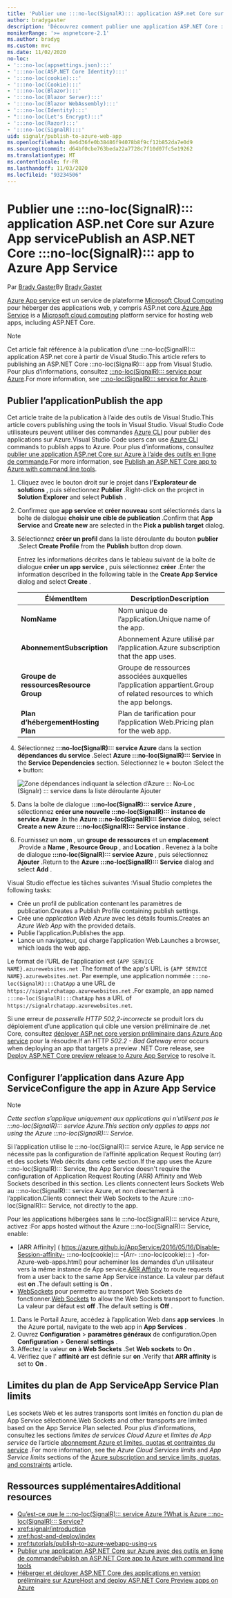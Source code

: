 ```yaml
---
title: 'Publier une :::no-loc(SignalR)::: application ASP.net Core sur Azure App service'
author: bradygaster
description: 'Découvrez comment publier une application ASP.NET Core :::no-loc(SignalR)::: sur Azure App service.'
monikerRange: '>= aspnetcore-2.1'
ms.author: bradyg
ms.custom: mvc
ms.date: 11/02/2020
no-loc:
- ':::no-loc(appsettings.json):::'
- ':::no-loc(ASP.NET Core Identity):::'
- ':::no-loc(cookie):::'
- ':::no-loc(Cookie):::'
- ':::no-loc(Blazor):::'
- ':::no-loc(Blazor Server):::'
- ':::no-loc(Blazor WebAssembly):::'
- ':::no-loc(Identity):::'
- ":::no-loc(Let's Encrypt):::"
- ':::no-loc(Razor):::'
- ':::no-loc(SignalR):::'
uid: signalr/publish-to-azure-web-app
ms.openlocfilehash: 8e6d36fe0b38486f94078b8f9cf12b852da7e0d9
ms.sourcegitcommit: d64bf0cbe763beda22a7728c7f10d07fc5e19262
ms.translationtype: MT
ms.contentlocale: fr-FR
ms.lasthandoff: 11/03/2020
ms.locfileid: "93234506"
---
```

# <a name="publish-an-aspnet-core-no-locsignalr-app-to-azure-app-service"></a><span data-ttu-id="c4001-103">Publier une :::no-loc(SignalR)::: application ASP.net Core sur Azure App service</span><span class="sxs-lookup"><span data-stu-id="c4001-103">Publish an ASP.NET Core :::no-loc(SignalR)::: app to Azure App Service</span></span>

<span data-ttu-id="c4001-104">Par [Brady Gaster](https://twitter.com/bradygaster)</span><span class="sxs-lookup"><span data-stu-id="c4001-104">By [Brady Gaster](https://twitter.com/bradygaster)</span></span>

<span data-ttu-id="c4001-105">[Azure App service](/azure/app-service/app-service-web-overview) est un service de plateforme [Microsoft Cloud Computing](https://azure.microsoft.com/) pour héberger des applications web, y compris ASP.net core.</span><span class="sxs-lookup"><span data-stu-id="c4001-105">[Azure App Service](/azure/app-service/app-service-web-overview) is a [Microsoft cloud computing](https://azure.microsoft.com/) platform service for hosting web apps, including ASP.NET Core.</span></span>

> [!NOTE]
> <span data-ttu-id="c4001-106">Cet article fait référence à la publication d’une :::no-loc(SignalR)::: application ASP.net core à partir de Visual Studio.</span><span class="sxs-lookup"><span data-stu-id="c4001-106">This article refers to publishing an ASP.NET Core :::no-loc(SignalR)::: app from Visual Studio.</span></span> <span data-ttu-id="c4001-107">Pour plus d’informations, consultez [ :::no-loc(SignalR)::: service pour Azure](https://azure.microsoft.com/services/signalr-service).</span><span class="sxs-lookup"><span data-stu-id="c4001-107">For more information, see [:::no-loc(SignalR)::: service for Azure](https://azure.microsoft.com/services/signalr-service).</span></span>

## <a name="publish-the-app"></a><span data-ttu-id="c4001-108">Publier l’application</span><span class="sxs-lookup"><span data-stu-id="c4001-108">Publish the app</span></span>

<span data-ttu-id="c4001-109">Cet article traite de la publication à l’aide des outils de Visual Studio.</span><span class="sxs-lookup"><span data-stu-id="c4001-109">This article covers publishing using the tools in Visual Studio.</span></span> <span data-ttu-id="c4001-110">Visual Studio Code utilisateurs peuvent utiliser des commandes [Azure CLI](/cli/azure) pour publier des applications sur Azure.</span><span class="sxs-lookup"><span data-stu-id="c4001-110">Visual Studio Code users can use [Azure CLI](/cli/azure) commands to publish apps to Azure.</span></span> <span data-ttu-id="c4001-111">Pour plus d’informations, consultez [publier une application ASP.net Core sur Azure à l’aide des outils en ligne de commande](/azure/app-service/app-service-web-get-started-dotnet).</span><span class="sxs-lookup"><span data-stu-id="c4001-111">For more information, see [Publish an ASP.NET Core app to Azure with command line tools](/azure/app-service/app-service-web-get-started-dotnet).</span></span>

1. <span data-ttu-id="c4001-112">Cliquez avec le bouton droit sur le projet dans **l’Explorateur de solutions** , puis sélectionnez **Publier** .</span><span class="sxs-lookup"><span data-stu-id="c4001-112">Right-click on the project in **Solution Explorer** and select **Publish** .</span></span>

1. <span data-ttu-id="c4001-113">Confirmez que **app service** et **créer nouveau** sont sélectionnés dans la boîte de dialogue **choisir une cible de publication** .</span><span class="sxs-lookup"><span data-stu-id="c4001-113">Confirm that **App Service** and **Create new** are selected in the **Pick a publish target** dialog.</span></span>

1. <span data-ttu-id="c4001-114">Sélectionnez **créer un profil** dans la liste déroulante du bouton **publier** .</span><span class="sxs-lookup"><span data-stu-id="c4001-114">Select **Create Profile** from the **Publish** button drop down.</span></span>

   <span data-ttu-id="c4001-115">Entrez les informations décrites dans le tableau suivant de la boîte de dialogue **créer un app service** , puis sélectionnez **créer** .</span><span class="sxs-lookup"><span data-stu-id="c4001-115">Enter the information described in the following table in the **Create App Service** dialog and select **Create** .</span></span>

   | <span data-ttu-id="c4001-116">Élément</span><span class="sxs-lookup"><span data-stu-id="c4001-116">Item</span></span>               | <span data-ttu-id="c4001-117">Description</span><span class="sxs-lookup"><span data-stu-id="c4001-117">Description</span></span> |
   | ------------------ | ----------- |
   | <span data-ttu-id="c4001-118">**Nom**</span><span class="sxs-lookup"><span data-stu-id="c4001-118">**Name**</span></span>           | <span data-ttu-id="c4001-119">Nom unique de l’application.</span><span class="sxs-lookup"><span data-stu-id="c4001-119">Unique name of the app.</span></span> |
   | <span data-ttu-id="c4001-120">**Abonnement**</span><span class="sxs-lookup"><span data-stu-id="c4001-120">**Subscription**</span></span>   | <span data-ttu-id="c4001-121">Abonnement Azure utilisé par l’application.</span><span class="sxs-lookup"><span data-stu-id="c4001-121">Azure subscription that the app uses.</span></span> |
   | <span data-ttu-id="c4001-122">**Groupe de ressources**</span><span class="sxs-lookup"><span data-stu-id="c4001-122">**Resource Group**</span></span> | <span data-ttu-id="c4001-123">Groupe de ressources associées auxquelles l’application appartient.</span><span class="sxs-lookup"><span data-stu-id="c4001-123">Group of related resources to which the app belongs.</span></span> |
   | <span data-ttu-id="c4001-124">**Plan d’hébergement**</span><span class="sxs-lookup"><span data-stu-id="c4001-124">**Hosting Plan**</span></span>   | <span data-ttu-id="c4001-125">Plan de tarification pour l’application Web.</span><span class="sxs-lookup"><span data-stu-id="c4001-125">Pricing plan for the web app.</span></span> |

1. <span data-ttu-id="c4001-126">Sélectionnez **:::no-loc(SignalR)::: service Azure** dans la section **dépendances du service** .</span><span class="sxs-lookup"><span data-stu-id="c4001-126">Select **Azure :::no-loc(SignalR)::: Service** in the **Service Dependencies** section.</span></span> <span data-ttu-id="c4001-127">Sélectionnez le **+** bouton :</span><span class="sxs-lookup"><span data-stu-id="c4001-127">Select the **+** button:</span></span>

   ![Zone dépendances indiquant la sélection d’Azure ::: No-Loc (Signalr) ::: service dans la liste déroulante Ajouter](publish-to-azure-web-app/_static/signalr-service-dependency.png)

1. <span data-ttu-id="c4001-129">Dans la boîte de dialogue **:::no-loc(SignalR)::: service Azure** , sélectionnez **créer une nouvelle :::no-loc(SignalR)::: instance de service Azure** .</span><span class="sxs-lookup"><span data-stu-id="c4001-129">In the **Azure :::no-loc(SignalR)::: Service** dialog, select **Create a new Azure :::no-loc(SignalR)::: Service instance** .</span></span>

1. <span data-ttu-id="c4001-130">Fournissez un **nom** , un **groupe de ressources** et un **emplacement** .</span><span class="sxs-lookup"><span data-stu-id="c4001-130">Provide a **Name** , **Resource Group** , and **Location** .</span></span> <span data-ttu-id="c4001-131">Revenez à la boîte de dialogue **:::no-loc(SignalR)::: service Azure** , puis sélectionnez **Ajouter** .</span><span class="sxs-lookup"><span data-stu-id="c4001-131">Return to the **Azure :::no-loc(SignalR)::: Service** dialog and select **Add** .</span></span>

<span data-ttu-id="c4001-132">Visual Studio effectue les tâches suivantes :</span><span class="sxs-lookup"><span data-stu-id="c4001-132">Visual Studio completes the following tasks:</span></span>

* <span data-ttu-id="c4001-133">Crée un profil de publication contenant les paramètres de publication.</span><span class="sxs-lookup"><span data-stu-id="c4001-133">Creates a Publish Profile containing publish settings.</span></span>
* <span data-ttu-id="c4001-134">Crée une *application Web Azure* avec les détails fournis.</span><span class="sxs-lookup"><span data-stu-id="c4001-134">Creates an *Azure Web App* with the provided details.</span></span>
* <span data-ttu-id="c4001-135">Publie l’application.</span><span class="sxs-lookup"><span data-stu-id="c4001-135">Publishes the app.</span></span>
* <span data-ttu-id="c4001-136">Lance un navigateur, qui charge l’application Web.</span><span class="sxs-lookup"><span data-stu-id="c4001-136">Launches a browser, which loads the web app.</span></span>

<span data-ttu-id="c4001-137">Le format de l’URL de l’application est `{APP SERVICE NAME}.azurewebsites.net` .</span><span class="sxs-lookup"><span data-stu-id="c4001-137">The format of the app's URL is `{APP SERVICE NAME}.azurewebsites.net`.</span></span> <span data-ttu-id="c4001-138">Par exemple, une application nommée `:::no-loc(SignalR):::ChatApp` a une URL de `https://signalrchatapp.azurewebsites.net` .</span><span class="sxs-lookup"><span data-stu-id="c4001-138">For example, an app named `:::no-loc(SignalR):::ChatApp` has a URL of `https://signalrchatapp.azurewebsites.net`.</span></span>

<span data-ttu-id="c4001-139">Si une erreur de *passerelle HTTP 502,2-incorrecte* se produit lors du déploiement d’une application qui cible une version préliminaire de .net Core, consultez [déployer ASP.net core version préliminaire dans Azure App service](xref:host-and-deploy/azure-apps/index#deploy-aspnet-core-preview-release-to-azure-app-service) pour la résoudre.</span><span class="sxs-lookup"><span data-stu-id="c4001-139">If an HTTP *502.2 - Bad Gateway* error occurs when deploying an app that targets a preview .NET Core release, see [Deploy ASP.NET Core preview release to Azure App Service](xref:host-and-deploy/azure-apps/index#deploy-aspnet-core-preview-release-to-azure-app-service) to resolve it.</span></span>

## <a name="configure-the-app-in-azure-app-service"></a><span data-ttu-id="c4001-140">Configurer l’application dans Azure App Service</span><span class="sxs-lookup"><span data-stu-id="c4001-140">Configure the app in Azure App Service</span></span>

> [!NOTE]
> <span data-ttu-id="c4001-141">*Cette section s’applique uniquement aux applications qui n’utilisent pas le :::no-loc(SignalR)::: service Azure.*</span><span class="sxs-lookup"><span data-stu-id="c4001-141">*This section only applies to apps not using the Azure :::no-loc(SignalR)::: Service.*</span></span>
>
> <span data-ttu-id="c4001-142">Si l’application utilise le :::no-loc(SignalR)::: service Azure, le App service ne nécessite pas la configuration de l’affinité application Request Routing (arr) et des sockets Web décrits dans cette section.</span><span class="sxs-lookup"><span data-stu-id="c4001-142">If the app uses the Azure :::no-loc(SignalR)::: Service, the App Service doesn't require the configuration of Application Request Routing (ARR) Affinity and Web Sockets described in this section.</span></span> <span data-ttu-id="c4001-143">Les clients connectent leurs Sockets Web au :::no-loc(SignalR)::: service Azure, et non directement à l’application.</span><span class="sxs-lookup"><span data-stu-id="c4001-143">Clients connect their Web Sockets to the Azure :::no-loc(SignalR)::: Service, not directly to the app.</span></span>

<span data-ttu-id="c4001-144">Pour les applications hébergées sans le :::no-loc(SignalR)::: service Azure, activez :</span><span class="sxs-lookup"><span data-stu-id="c4001-144">For apps hosted without the Azure :::no-loc(SignalR)::: Service, enable:</span></span>

* <span data-ttu-id="c4001-145">[ARR Affinity] ( https://azure.github.io/AppService/2016/05/16/Disable-Session-affinity- :::no-loc(cookie)::: -(Arr- :::no-loc(cookie)::: ) -for-Azure-web-apps.html) pour acheminer les demandes d’un utilisateur vers la même instance de App service.</span><span class="sxs-lookup"><span data-stu-id="c4001-145">[ARR Affinity](https://azure.github.io/AppService/2016/05/16/Disable-Session-affinity-:::no-loc(cookie):::-(ARR-:::no-loc(cookie):::)-for-Azure-web-apps.html) to route requests from a user back to the same App Service instance.</span></span> <span data-ttu-id="c4001-146">La valeur par défaut est **on** .</span><span class="sxs-lookup"><span data-stu-id="c4001-146">The default setting is **On** .</span></span>
* <span data-ttu-id="c4001-147">[WebSockets](xref:fundamentals/websockets) pour permettre au transport Web Sockets de fonctionner.</span><span class="sxs-lookup"><span data-stu-id="c4001-147">[Web Sockets](xref:fundamentals/websockets) to allow the Web Sockets transport to function.</span></span> <span data-ttu-id="c4001-148">La valeur par défaut est **off** .</span><span class="sxs-lookup"><span data-stu-id="c4001-148">The default setting is **Off** .</span></span>

1. <span data-ttu-id="c4001-149">Dans le Portail Azure, accédez à l’application Web dans **app services** .</span><span class="sxs-lookup"><span data-stu-id="c4001-149">In the Azure portal, navigate to the web app in **App Services** .</span></span>
1. <span data-ttu-id="c4001-150">Ouvrez **Configuration**  >  **paramètres généraux** de configuration.</span><span class="sxs-lookup"><span data-stu-id="c4001-150">Open **Configuration** > **General settings** .</span></span>
1. <span data-ttu-id="c4001-151">Affectez la valeur **on** à **Web Sockets** .</span><span class="sxs-lookup"><span data-stu-id="c4001-151">Set **Web sockets** to **On** .</span></span>
1. <span data-ttu-id="c4001-152">Vérifiez que l' **affinité arr** est définie sur **on** .</span><span class="sxs-lookup"><span data-stu-id="c4001-152">Verify that **ARR affinity** is set to **On** .</span></span>

## <a name="app-service-plan-limits"></a><span data-ttu-id="c4001-153">Limites du plan de App Service</span><span class="sxs-lookup"><span data-stu-id="c4001-153">App Service Plan limits</span></span>

<span data-ttu-id="c4001-154">Les sockets Web et les autres transports sont limités en fonction du plan de App Service sélectionné.</span><span class="sxs-lookup"><span data-stu-id="c4001-154">Web Sockets and other transports are limited based on the App Service Plan selected.</span></span> <span data-ttu-id="c4001-155">Pour plus d’informations, consultez les sections *limites de services Cloud Azure* et *limites de App service* de l’article [abonnement Azure et limites, quotas et contraintes du service](/azure/azure-subscription-service-limits#app-service-limits) .</span><span class="sxs-lookup"><span data-stu-id="c4001-155">For more information, see the *Azure Cloud Services limits* and *App Service limits* sections of the [Azure subscription and service limits, quotas, and constraints](/azure/azure-subscription-service-limits#app-service-limits) article.</span></span>

## <a name="additional-resources"></a><span data-ttu-id="c4001-156">Ressources supplémentaires</span><span class="sxs-lookup"><span data-stu-id="c4001-156">Additional resources</span></span>

* [<span data-ttu-id="c4001-157">Qu’est-ce que le :::no-loc(SignalR)::: service Azure ?</span><span class="sxs-lookup"><span data-stu-id="c4001-157">What is Azure :::no-loc(SignalR)::: Service?</span></span>](/azure/azure-signalr/signalr-overview)
* <xref:signalr/introduction>
* <xref:host-and-deploy/index>
* <xref:tutorials/publish-to-azure-webapp-using-vs>
* [<span data-ttu-id="c4001-158">Publier une application ASP.NET Core sur Azure avec des outils en ligne de commande</span><span class="sxs-lookup"><span data-stu-id="c4001-158">Publish an ASP.NET Core app to Azure with command line tools</span></span>](/azure/app-service/app-service-web-get-started-dotnet)
* [<span data-ttu-id="c4001-159">Héberger et déployer ASP.NET Core des applications en version préliminaire sur Azure</span><span class="sxs-lookup"><span data-stu-id="c4001-159">Host and deploy ASP.NET Core Preview apps on Azure</span></span>](xref:host-and-deploy/azure-apps/index#deploy-aspnet-core-preview-release-to-azure-app-service)
